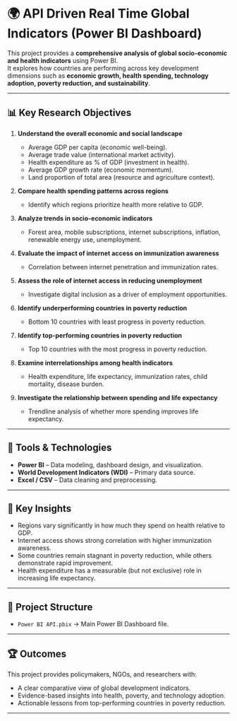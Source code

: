 # 🌍 API Driven Real Time Global Indicators (Power BI Dashboard)

This project provides a **comprehensive analysis of global socio-economic and health indicators** using Power BI.  
It explores how countries are performing across key development dimensions such as **economic growth, health spending, technology adoption, poverty reduction, and sustainability**.

---

## 📊 Key Research Objectives

1. **Understand the overall economic and social landscape**
   - Average GDP per capita (economic well-being).
   - Average trade value (international market activity).
   - Health expenditure as % of GDP (investment in health).
   - Average GDP growth rate (economic momentum).
   - Land proportion of total area (resource and agriculture context).

2. **Compare health spending patterns across regions**
   - Identify which regions prioritize health more relative to GDP.

3. **Analyze trends in socio-economic indicators**
   - Forest area, mobile subscriptions, internet subscriptions, inflation, renewable energy use, unemployment.

4. **Evaluate the impact of internet access on immunization awareness**
   - Correlation between internet penetration and immunization rates.

5. **Assess the role of internet access in reducing unemployment**
   - Investigate digital inclusion as a driver of employment opportunities.

6. **Identify underperforming countries in poverty reduction**
   - Bottom 10 countries with least progress in poverty reduction.

7. **Identify top-performing countries in poverty reduction**
   - Top 10 countries with the most progress in poverty reduction.

8. **Examine interrelationships among health indicators**
   - Health expenditure, life expectancy, immunization rates, child mortality, disease burden.

9. **Investigate the relationship between spending and life expectancy**
   - Trendline analysis of whether more spending improves life expectancy.

---

## 🚀 Tools & Technologies
- **Power BI** – Data modeling, dashboard design, and visualization.
- **World Development Indicators (WDI)** – Primary data source.
- **Excel / CSV** – Data cleaning and preprocessing.



---

## 🔑 Key Insights
- Regions vary significantly in how much they spend on health relative to GDP.  
- Internet access shows strong correlation with higher immunization awareness.  
- Some countries remain stagnant in poverty reduction, while others demonstrate rapid improvement.  
- Health expenditure has a measurable (but not exclusive) role in increasing life expectancy.  

---

## 📂 Project Structure
- `Power BI API.pbix` → Main Power BI Dashboard file.   

---

## 🏆 Outcomes
This project provides policymakers, NGOs, and researchers with:  
- A clear comparative view of global development indicators.  
- Evidence-based insights into health, poverty, and technology adoption.  
- Actionable lessons from top-performing countries in poverty reduction.  

---
